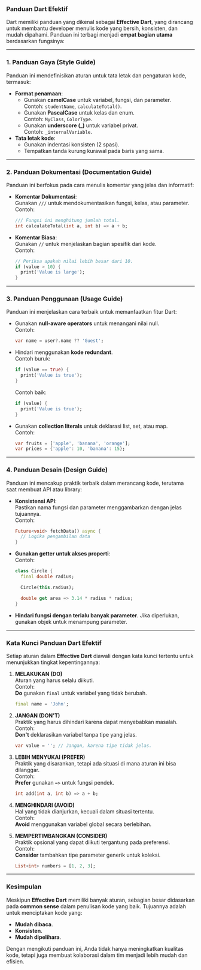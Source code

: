 ### **Panduan Dart Efektif**

Dart memiliki panduan yang dikenal sebagai **Effective Dart**, yang dirancang untuk membantu developer menulis kode yang bersih, konsisten, dan mudah dipahami. Panduan ini terbagi menjadi **empat bagian utama** berdasarkan fungsinya:

---

### **1. Panduan Gaya (Style Guide)**  
Panduan ini mendefinisikan aturan untuk tata letak dan pengaturan kode, termasuk:
- **Format penamaan**:  
  - Gunakan **camelCase** untuk variabel, fungsi, dan parameter.  
    Contoh: `studentName`, `calculateTotal()`.  
  - Gunakan **PascalCase** untuk kelas dan enum.  
    Contoh: `MyClass`, `ColorType`.  
  - Gunakan **underscore (_)** untuk variabel privat.  
    Contoh: `_internalVariable`.
- **Tata letak kode**:  
  - Gunakan indentasi konsisten (2 spasi).  
  - Tempatkan tanda kurung kurawal pada baris yang sama.

---

### **2. Panduan Dokumentasi (Documentation Guide)**  
Panduan ini berfokus pada cara menulis komentar yang jelas dan informatif:
- **Komentar Dokumentasi**:  
  Gunakan `///` untuk mendokumentasikan fungsi, kelas, atau parameter.  
  Contoh:  
  ```dart
  /// Fungsi ini menghitung jumlah total.
  int calculateTotal(int a, int b) => a + b;
  ```
- **Komentar Biasa**:  
  Gunakan `//` untuk menjelaskan bagian spesifik dari kode.  
  Contoh:  
  ```dart
  // Periksa apakah nilai lebih besar dari 10.
  if (value > 10) {
    print('Value is large');
  }
  ```

---

### **3. Panduan Penggunaan (Usage Guide)**  
Panduan ini menjelaskan cara terbaik untuk memanfaatkan fitur Dart:
- Gunakan **null-aware operators** untuk menangani nilai null.  
  Contoh:  
  ```dart
  var name = user?.name ?? 'Guest';
  ```
- Hindari menggunakan **kode redundant**.  
  Contoh buruk:  
  ```dart
  if (value == true) {
    print('Value is true');
  }
  ```  
  Contoh baik:  
  ```dart
  if (value) {
    print('Value is true');
  }
  ```
- Gunakan **collection literals** untuk deklarasi list, set, atau map.  
  Contoh:  
  ```dart
  var fruits = ['apple', 'banana', 'orange'];
  var prices = {'apple': 10, 'banana': 15};
  ```

---

### **4. Panduan Desain (Design Guide)**  
Panduan ini mencakup praktik terbaik dalam merancang kode, terutama saat membuat API atau library:
- **Konsistensi API**:  
  Pastikan nama fungsi dan parameter menggambarkan dengan jelas tujuannya.  
  Contoh:  
  ```dart
  Future<void> fetchData() async {
    // Logika pengambilan data
  }
  ```
- **Gunakan getter untuk akses properti**:  
  Contoh:  
  ```dart
  class Circle {
    final double radius;

    Circle(this.radius);

    double get area => 3.14 * radius * radius;
  }
  ```
- **Hindari fungsi dengan terlalu banyak parameter**. Jika diperlukan, gunakan objek untuk menampung parameter.

---

### **Kata Kunci Panduan Dart Efektif**
Setiap aturan dalam **Effective Dart** diawali dengan kata kunci tertentu untuk menunjukkan tingkat kepentingannya:

1. **MELAKUKAN (DO)**  
   Aturan yang harus selalu diikuti.  
   Contoh:  
   **Do** gunakan `final` untuk variabel yang tidak berubah.  
   ```dart
   final name = 'John';
   ```

2. **JANGAN (DON'T)**  
   Praktik yang harus dihindari karena dapat menyebabkan masalah.  
   Contoh:  
   **Don't** deklarasikan variabel tanpa tipe yang jelas.  
   ```dart
   var value = ''; // Jangan, karena tipe tidak jelas.
   ```

3. **LEBIH MENYUKAI (PREFER)**  
   Praktik yang disarankan, tetapi ada situasi di mana aturan ini bisa dilanggar.  
   Contoh:  
   **Prefer** gunakan `=>` untuk fungsi pendek.  
   ```dart
   int add(int a, int b) => a + b;
   ```

4. **MENGHINDARI (AVOID)**  
   Hal yang tidak dianjurkan, kecuali dalam situasi tertentu.  
   Contoh:  
   **Avoid** menggunakan variabel global secara berlebihan.

5. **MEMPERTIMBANGKAN (CONSIDER)**  
   Praktik opsional yang dapat diikuti tergantung pada preferensi.  
   Contoh:  
   **Consider** tambahkan tipe parameter generik untuk koleksi.  
   ```dart
   List<int> numbers = [1, 2, 3];
   ```

---

### **Kesimpulan**
Meskipun **Effective Dart** memiliki banyak aturan, sebagian besar didasarkan pada **common sense** dalam penulisan kode yang baik. Tujuannya adalah untuk menciptakan kode yang:
- **Mudah dibaca**.
- **Konsisten**.
- **Mudah dipelihara**.

Dengan mengikuti panduan ini, Anda tidak hanya meningkatkan kualitas kode, tetapi juga membuat kolaborasi dalam tim menjadi lebih mudah dan efisien.